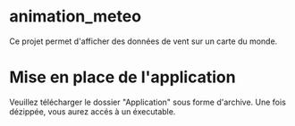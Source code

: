 # animation_meteo
Ce projet permet d'afficher des données de vent sur un carte du monde.

# Mise en place de l'application
Veuillez télécharger le dossier "Application" sous forme d'archive. Une fois dézippée, vous aurez accés à un éxecutable.
